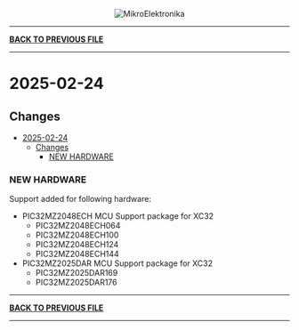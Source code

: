 <p align="center">
  <img src="http://www.mikroe.com/img/designs/beta/logo_small.png?raw=true" alt="MikroElektronika"/>
</p>

---

**[BACK TO PREVIOUS FILE](../changelog.md)**

---

# 2025-02-24

## Changes

- [2025-02-24](#2025-02-24)
  - [Changes](#changes)
    - [NEW HARDWARE](#new-hardware)

### NEW HARDWARE

Support added for following hardware:

+ PIC32MZ2048ECH MCU Support package for XC32
  + PIC32MZ2048ECH064
  + PIC32MZ2048ECH100
  + PIC32MZ2048ECH124
  + PIC32MZ2048ECH144
+ PIC32MZ2025DAR MCU Support package for XC32
  + PIC32MZ2025DAR169
  + PIC32MZ2025DAR176

---

**[BACK TO PREVIOUS FILE](../changelog.md)**

---
